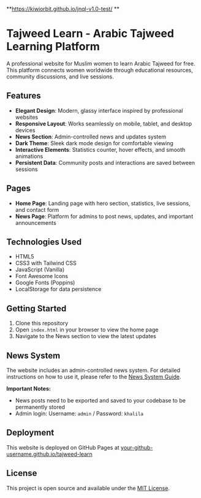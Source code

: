 **https://kiwiorbit.github.io/jnql-v1.0-test/
**

# Tajweed Learn - Arabic Tajweed Learning Platform

A professional website for Muslim women to learn Arabic Tajweed for free. This platform connects women worldwide through educational resources, community discussions, and live sessions.

## Features

- **Elegant Design**: Modern, glassy interface inspired by professional websites
- **Responsive Layout**: Works seamlessly on mobile, tablet, and desktop devices
- **News Section**: Admin-controlled news and updates system
- **Dark Theme**: Sleek dark mode design for comfortable viewing
- **Interactive Elements**: Statistics counter, hover effects, and smooth animations
- **Persistent Data**: Community posts and interactions are saved between sessions

## Pages

- **Home Page**: Landing page with hero section, statistics, live sessions, and contact form
- **News Page**: Platform for admins to post news, updates, and important announcements

## Technologies Used

- HTML5
- CSS3 with Tailwind CSS
- JavaScript (Vanilla)
- Font Awesome Icons
- Google Fonts (Poppins)
- LocalStorage for data persistence

## Getting Started

1. Clone this repository
2. Open `index.html` in your browser to view the home page
3. Navigate to the News section to view the latest updates

## News System

The website includes an admin-controlled news system. For detailed instructions on how to use it, please refer to the [News System Guide](NEWS-SYSTEM-GUIDE.md).

**Important Notes:**
- News posts need to be exported and saved to your codebase to be permanently stored
- Admin login: Username: `admin` / Password: `khalila`

## Deployment

This website is deployed on GitHub Pages at [your-github-username.github.io/tajweed-learn](https://your-github-username.github.io/tajweed-learn)

## License

This project is open source and available under the [MIT License](LICENSE).
